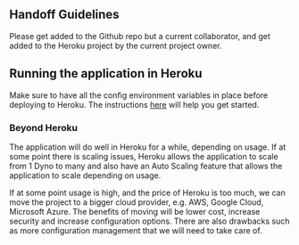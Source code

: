 ## Handoff Guidelines

Please get added to the Github repo but a current collaborator, and get added to the Heroku project by the current project owner.

## Running the application in Heroku

Make sure to have all the config environment variables in place before deploying to Heroku. The instructions [here](https://devcenter.heroku.com/articles/getting-started-with-nodejs#set-up) will help you get started.

### Beyond Heroku

The application will do well in Heroku for a while, depending on usage. If at some point there is scaling issues, Heroku allows the application to scale from 1 Dyno to many and also have an Auto Scaling feature that allows the application to scale depending on usage.

If at some point usage is high, and the price of Heroku is too much, we can move the project to a bigger cloud provider, e.g. AWS, Google Cloud, Microsoft Azure. The benefits of moving will be lower cost, increase security and increase configuration options. There are also drawbacks such as more configuration management that we will need to take care of.
